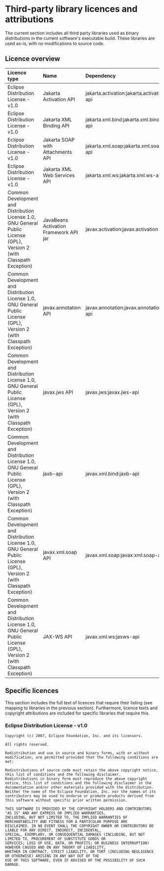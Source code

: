 
# Third-party library licences and attributions

The current section includes all third party libraries used as binary distributions in the current software's executable
build. These libraries are used as-is, with no modifications to source code.

## Licence overview

| Licence type | Name | Dependency | Version | Link |
| :----------- | :--- | :--------- | :------ | :--- |
| Eclipse Distribution License - v1.0 | Jakarta Activation API | jakarta.activation:jakarta.activation-api | 2.1.0 | https://github.com/eclipse-ee4j/jaf |
| Eclipse Distribution License - v1.0 | Jakarta XML Binding API | jakarta.xml.bind:jakarta.xml.bind-api | 4.0.0 | https://github.com/eclipse-ee4j/jaxb-api/jakarta.xml.bind-api |
| Eclipse Distribution License - v1.0 | Jakarta SOAP with Attachments API | jakarta.xml.soap:jakarta.xml.soap-api | 3.0.0 | https://github.com/eclipse-ee4j/saaj-api |
| Eclipse Distribution License - v1.0 | Jakarta XML Web Services API | jakarta.xml.ws:jakarta.xml.ws-api | 4.0.0 | https://github.com/eclipse-ee4j/jax-ws-api |
| Common Development and Distribution License 1.0, GNU General Public License (GPL), Version 2 (with Classpath Exception) | JavaBeans Activation Framework API jar | javax.activation:javax.activation-api | 1.2.0 | http://java.net/all/javax.activation-api/ |
| Common Development and Distribution License 1.0, GNU General Public License (GPL), Version 2 (with Classpath Exception) | javax.annotation API | javax.annotation:javax.annotation-api | 1.3.2 | http://jcp.org/en/jsr/detail?id=250 |
| Common Development and Distribution License 1.0, GNU General Public License (GPL), Version 2 (with Classpath Exception) | javax.jws API | javax.jws:javax.jws-api | 1.1 | http://glassfish.java.net |
| Common Development and Distribution License 1.0, GNU General Public License (GPL), Version 2 (with Classpath Exception) | jaxb-api | javax.xml.bind:jaxb-api | 2.3.1 | https://github.com/javaee/jaxb-spec/jaxb-api |
| Common Development and Distribution License 1.0, GNU General Public License (GPL), Version 2 (with Classpath Exception) | javax.xml.soap API | javax.xml.soap:javax.xml.soap-api | 1.4.0 | https://javaee.github.io/javaee-spec/ |
| Common Development and Distribution License 1.0, GNU General Public License (GPL), Version 2 (with Classpath Exception) | JAX-WS API | javax.xml.ws:jaxws-api | 2.3.1 | https://github.com/javaee/jax-ws-spec |

## Specific licences

This section includes the full text of licences that require their listing (see mapping to libraries in the previous
section). Furthermore, licence texts and copyright attributions are included for specific libraries that require this.

### Eclipse Distribution License - v1.0

```
Copyright (c) 2007, Eclipse Foundation, Inc. and its licensors.

All rights reserved.

Redistribution and use in source and binary forms, with or without modification, are permitted provided that the following conditions are met:

Redistributions of source code must retain the above copyright notice, this list of conditions and the following disclaimer.
Redistributions in binary form must reproduce the above copyright notice, this list of conditions and the following disclaimer in the documentation and/or other materials provided with the distribution.
Neither the name of the Eclipse Foundation, Inc. nor the names of its contributors may be used to endorse or promote products derived from this software without specific prior written permission.

THIS SOFTWARE IS PROVIDED BY THE COPYRIGHT HOLDERS AND CONTRIBUTORS "AS IS" AND ANY EXPRESS OR IMPLIED WARRANTIES,
INCLUDING, BUT NOT LIMITED TO, THE IMPLIED WARRANTIES OF MERCHANTABILITY AND FITNESS FOR A PARTICULAR PURPOSE ARE
DISCLAIMED. IN NO EVENT SHALL THE COPYRIGHT OWNER OR CONTRIBUTORS BE LIABLE FOR ANY DIRECT, INDIRECT, INCIDENTAL,
SPECIAL, EXEMPLARY, OR CONSEQUENTIAL DAMAGES (INCLUDING, BUT NOT LIMITED TO, PROCUREMENT OF SUBSTITUTE GOODS OR
SERVICES; LOSS OF USE, DATA, OR PROFITS; OR BUSINESS INTERRUPTION) HOWEVER CAUSED AND ON ANY THEORY OF LIABILITY,
WHETHER IN CONTRACT, STRICT LIABILITY, OR TORT (INCLUDING NEGLIGENCE OR OTHERWISE) ARISING IN ANY WAY OUT OF THE
USE OF THIS SOFTWARE, EVEN IF ADVISED OF THE POSSIBILITY OF SUCH DAMAGE.
```
